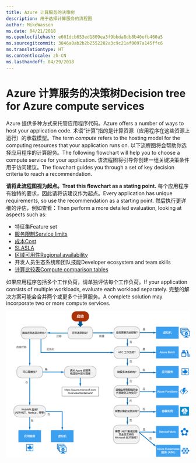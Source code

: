 ```yaml
---
title: Azure 计算服务的决策树
description: 用于选择计算服务的流程图
author: MikeWasson
ms.date: 04/21/2018
ms.openlocfilehash: e601dcb653ed1809ea3f9bbda8db8b40efb460a5
ms.sourcegitcommit: 3846a0ab2b2b2552202a3c9c21af0097a145ffc6
ms.translationtype: HT
ms.contentlocale: zh-CN
ms.lasthandoff: 04/29/2018
---
```

# <a name="decision-tree-for-azure-compute-services"></a><span data-ttu-id="a7ecc-103">Azure 计算服务的决策树</span><span class="sxs-lookup"><span data-stu-id="a7ecc-103">Decision tree for Azure compute services</span></span>

<span data-ttu-id="a7ecc-104">Azure 提供多种方式来托管应用程序代码。</span><span class="sxs-lookup"><span data-stu-id="a7ecc-104">Azure offers a number of ways to host your application code.</span></span> <span data-ttu-id="a7ecc-105">术语“计算”指的是计算资源（应用程序在这些资源上运行）的承载模型。</span><span class="sxs-lookup"><span data-stu-id="a7ecc-105">The term *compute* refers to the hosting model for the computing resources that your application runs on.</span></span> <span data-ttu-id="a7ecc-106">以下流程图将会帮助你选择应用程序的计算服务。</span><span class="sxs-lookup"><span data-stu-id="a7ecc-106">The following flowchart will help you to choose a compute service for your application.</span></span> <span data-ttu-id="a7ecc-107">该流程图将引导你创建一组关键决策条件用于访问建议。</span><span class="sxs-lookup"><span data-stu-id="a7ecc-107">The flowchart guides you through a set of key decision criteria to reach a recommendation.</span></span> 

<span data-ttu-id="a7ecc-108">**请将此流程图视为起点。**</span><span class="sxs-lookup"><span data-stu-id="a7ecc-108">**Treat this flowchart as a stating point.**</span></span> <span data-ttu-id="a7ecc-109">每个应用程序有独特的要求，因此请将该建议作为起点。</span><span class="sxs-lookup"><span data-stu-id="a7ecc-109">Every application has unique requirements, so use the recommendation as a starting point.</span></span> <span data-ttu-id="a7ecc-110">然后执行更详细的评估，例如查看：</span><span class="sxs-lookup"><span data-stu-id="a7ecc-110">Then perform a more detailed evaluation, looking at aspects such as:</span></span>
 
- <span data-ttu-id="a7ecc-111">特征集</span><span class="sxs-lookup"><span data-stu-id="a7ecc-111">Feature set</span></span>
- [<span data-ttu-id="a7ecc-112">服务限制</span><span class="sxs-lookup"><span data-stu-id="a7ecc-112">Service limits</span></span>](/azure/azure-subscription-service-limits)
- [<span data-ttu-id="a7ecc-113">成本</span><span class="sxs-lookup"><span data-stu-id="a7ecc-113">Cost</span></span>](https://azure.microsoft.com/pricing/)
- [<span data-ttu-id="a7ecc-114">SLA</span><span class="sxs-lookup"><span data-stu-id="a7ecc-114">SLA</span></span>](https://azure.microsoft.com/support/legal/sla/)
- [<span data-ttu-id="a7ecc-115">区域可用性</span><span class="sxs-lookup"><span data-stu-id="a7ecc-115">Regional availability</span></span>](https://azure.microsoft.com/global-infrastructure/services/)
- <span data-ttu-id="a7ecc-116">开发人员生态系统和团队技能</span><span class="sxs-lookup"><span data-stu-id="a7ecc-116">Developer ecosystem and team skills</span></span>
- [<span data-ttu-id="a7ecc-117">计算比较表</span><span class="sxs-lookup"><span data-stu-id="a7ecc-117">Compute comparison tables</span></span>](./compute-comparison.md)

<span data-ttu-id="a7ecc-118">如果应用程序包括多个工作负荷，请单独评估每个工作负荷。</span><span class="sxs-lookup"><span data-stu-id="a7ecc-118">If your application consists of multiple workloads, evaluate each workload separately.</span></span> <span data-ttu-id="a7ecc-119">完整的解决方案可能会合并两个或更多个计算服务。</span><span class="sxs-lookup"><span data-stu-id="a7ecc-119">A complete solution may incorporate two or more compute services.</span></span>

![](../images/compute-decision-tree.svg)

